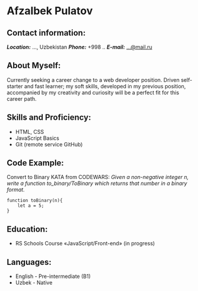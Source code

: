 # Afzalbek Pulatov

## Contact information:

***Location:*** ..., Uzbekistan 
***Phone:*** +998 ..
***E-mail:*** ...@mail.ru 

## About Myself:

Currently seeking a career change to a web developer position. Driven self-starter and fast learner; my soft skills, developed in my previous position, accompanied by my creativity and curiosity will be a perfect fit for this career path.

## Skills and Proficiency:

* HTML, CSS
* JavaScript Basics
* Git (remote service GitHub)

## Code Example:

Convert to Binary KATA from CODEWARS: *Given a non-negative integer n, write a function to_binary/ToBinary which returns that number in a binary format.*
```
function toBinary(n){
	let a = 5;
}
```

## Education:

* RS Schools Course «JavaScript/Front-end» (in progress)

## Languages:

* English - Pre-intermediate (B1)
* Uzbek - Native
